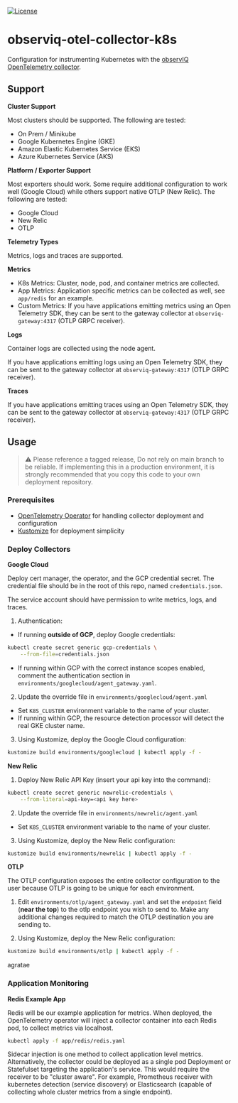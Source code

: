 [![License](https://img.shields.io/badge/License-Apache_2.0-blue.svg)](https://opensource.org/licenses/Apache-2.0)

# observiq-otel-collector-k8s

Configuration for instrumenting Kubernetes with the [observIQ OpenTelemetry collector](https://github.com/observIQ/observiq-otel-collector).

## Support

**Cluster Support**

Most clusters should be supported. The following are tested:

- On Prem / Minikube
- Google Kubernetes Engine (GKE)
- Amazon Elastic Kubernetes Service (EKS)
- Azure Kubernetes Service (AKS)

**Platform / Exporter Support**

Most exporters should work. Some require additional configuration to
work well (Google Cloud) while others support native OTLP (New Relic).
The following are tested:

- Google Cloud
- New Relic
- OTLP

**Telemetry Types**

Metrics, logs and traces are supported.

**Metrics**

- K8s Metrics: Cluster, node, pod, and container metrics are collected.
- App Metrics: Application specific metrics can be collected as well, see `app/redis` for an example.
- Custom Metrics: If you have applications emitting metrics using an Open Telemetry SDK, they can be sent to the gateway collector at `observiq-gateway:4317` (OTLP GRPC receiver).

**Logs**

Container logs are collected using the node agent.

If you have applications emitting logs using an Open Telemetry SDK, they can be sent to the gateway collector at `observiq-gateway:4317` (OTLP GRPC receiver).

**Traces**

If you have applications emitting traces using an Open Telemetry SDK, they can be sent to the gateway collector at `observiq-gateway:4317` (OTLP GRPC receiver).

## Usage

> :warning: Please reference a tagged release, Do not rely on main branch to be reliable. If implementing this in a production environment, it is strongly recommended that you copy this code to your own deployment repository.

### Prerequisites

- [OpenTelemetry Operator](https://github.com/open-telemetry/opentelemetry-operator) for handling collector deployment and configuration
- [Kustomize](https://kustomize.io/) for deployment simplicity

### Deploy Collectors

**Google Cloud**

Deploy cert manager, the operator, and the GCP credential secret. The credential file should be in the root of
this repo, named `credentials.json`.

The service account should have permission to write metrics, logs, and traces.

1. Authentication: 
- If running **outside of GCP**, deploy Google credentials:
```bash
kubectl create secret generic gcp-credentials \
    --from-file=credentials.json
```
- If running within GCP with the correct instance scopes enabled, comment the authentication
  section in `environments/googlecloud/agent_gateway.yaml`.

2. Update the override file in `environments/googlecloud/agent.yaml`
- Set `K8S_CLUSTER` environment variable to the name of your cluster.
- If running within GCP, the resource detection processor will detect the real GKE cluster name.

3. Using Kustomize, deploy the Google Cloud configuration:
```bash
kustomize build environments/googlecloud | kubectl apply -f -
```

**New Relic**

1. Deploy New Relic API Key (insert your api key into the command):
```bash
kubectl create secret generic newrelic-credentials \
    --from-literal=api-key=<api key here>
```

2. Update the override file in `environments/newrelic/agent.yaml`
- Set `K8S_CLUSTER` environment variable to the name of your cluster.

3. Using Kustomize, deploy the New Relic configuration:
```bash
kustomize build environments/newrelic | kubectl apply -f -
```

**OTLP**

The OTLP configuration exposes the entire collector configuration to the user because OTLP is going
to be unique for each environment.

1. Edit `environments/otlp/agent_gateway.yaml` and set the `endpoint` field (**near the top**) to the otlp endpoint you wish to send to. Make any additional changes required to match the OTLP destination you are sending to.

2. Using Kustomize, deploy the New Relic configuration:
```bash
kustomize build environments/otlp | kubectl apply -f -
```

agratae

### Application Monitoring

**Redis Example App**

Redis will be our example application for metrics. When deployed, the OpenTelemetry operator will
inject a collector container into each Redis pod, to collect metrics via localhost.

```bash
kubectl apply -f app/redis/redis.yaml
```

Sidecar injection is one method to collect application level metrics. Alternatively, the collector could be deployed
as a single pod Deployment or Statefulset targeting the application's service. This would require the receiver to be
"cluster aware". For example, Prometheus receiver with kubernetes detection (service discovery) or Elasticsearch (capable of collecting whole cluster metrics from a single endpoint).

